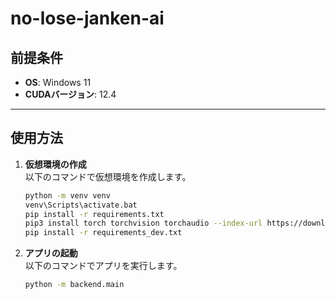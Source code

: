 # no-lose-janken-ai

## 前提条件

- **OS**: Windows 11  
- **CUDAバージョン**: 12.4  

---

## 使用方法

1. **仮想環境の作成**  
   以下のコマンドで仮想環境を作成します。  

   ```bash
   python -m venv venv
   venv\Scripts\activate.bat
   pip install -r requirements.txt
   pip3 install torch torchvision torchaudio --index-url https://download.pytorch.org/whl/cu124
   pip install -r requirements_dev.txt
   ```
2. **アプリの起動**  
   以下のコマンドでアプリを実行します。
   ```bash
   python -m backend.main
   ```
